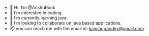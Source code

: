 - 👋 Hi, I’m @AnshuRock
- 👀 I’m interested in coding.
- 🌱 I’m currently learning java.
- 💞️ I’m looking to collaborate on java based applications.
- 📫 you can reach me with the email id: kanshupandey@gmail.com

<!---
AnshuRock/AnshuRock is a ✨ special ✨ repository because its `README.md` (this file) appears on your GitHub profile.
You can click the Preview link to take a look at your changes.
--->
